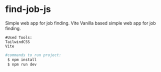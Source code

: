 # find-job-js
Simple web app for job finding.
Vite Vanilla based simple web app for job finding.

```
#Used Tools:
TailwindCSS
Vite
```

```bash
#commands to run project:
 $ npm install
 $ npm run dev
 
```
